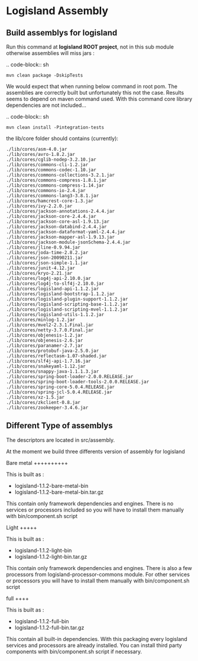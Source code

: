 Logisland Assembly
==================

Build assemblys for logisland 
-----------------------------

Run this command at **logisland ROOT project**, not in this sub module otherwise assemblies will miss jars :

.. code-block:: sh

    mvn clean package -DskipTests
    
We would expect that when running below command in root pom. 
The assemblies are correctly built but unfortunately this not the case.
Results seems to depend on maven command used.
With this command core library dependencies are not included...

.. code-block:: sh

    mvn clean install -Pintegration-tests

the lib/core folder should contains (currently):

```
./lib/cores/asm-4.0.jar
./lib/cores/avro-1.8.2.jar
./lib/cores/cglib-nodep-3.2.10.jar
./lib/cores/commons-cli-1.2.jar
./lib/cores/commons-codec-1.10.jar
./lib/cores/commons-collections-3.2.1.jar
./lib/cores/commons-compress-1.8.1.jar
./lib/cores/commons-compress-1.14.jar
./lib/cores/commons-io-2.4.jar
./lib/cores/commons-lang3-3.8.1.jar
./lib/cores/hamcrest-core-1.3.jar
./lib/cores/ivy-2.2.0.jar
./lib/cores/jackson-annotations-2.4.4.jar
./lib/cores/jackson-core-2.4.4.jar
./lib/cores/jackson-core-asl-1.9.13.jar
./lib/cores/jackson-databind-2.4.4.jar
./lib/cores/jackson-dataformat-yaml-2.4.4.jar
./lib/cores/jackson-mapper-asl-1.9.13.jar
./lib/cores/jackson-module-jsonSchema-2.4.4.jar
./lib/cores/jline-0.9.94.jar
./lib/cores/joda-time-2.8.2.jar
./lib/cores/json-20090211.jar
./lib/cores/json-simple-1.1.jar
./lib/cores/junit-4.12.jar
./lib/cores/kryo-2.21.jar
./lib/cores/log4j-api-2.10.0.jar
./lib/cores/log4j-to-slf4j-2.10.0.jar
./lib/cores/logisland-api-1.1.2.jar
./lib/cores/logisland-bootstrap-1.1.2.jar
./lib/cores/logisland-plugin-support-1.1.2.jar
./lib/cores/logisland-scripting-base-1.1.2.jar
./lib/cores/logisland-scripting-mvel-1.1.2.jar
./lib/cores/logisland-utils-1.1.2.jar
./lib/cores/minlog-1.2.jar
./lib/cores/mvel2-2.3.1.Final.jar
./lib/cores/netty-3.7.0.Final.jar
./lib/cores/objenesis-1.2.jar
./lib/cores/objenesis-2.6.jar
./lib/cores/paranamer-2.7.jar
./lib/cores/protobuf-java-2.5.0.jar
./lib/cores/reflectasm-1.07-shaded.jar
./lib/cores/slf4j-api-1.7.16.jar
./lib/cores/snakeyaml-1.12.jar
./lib/cores/snappy-java-1.1.1.3.jar
./lib/cores/spring-boot-loader-2.0.0.RELEASE.jar
./lib/cores/spring-boot-loader-tools-2.0.0.RELEASE.jar
./lib/cores/spring-core-5.0.4.RELEASE.jar
./lib/cores/spring-jcl-5.0.4.RELEASE.jar
./lib/cores/xz-1.5.jar
./lib/cores/zkclient-0.8.jar
./lib/cores/zookeeper-3.4.6.jar
```
 

Different Type of assemblys
---------------------------

The descriptors are located in src/assembly.

At the moment we build three differents version of assembly for logisland

Bare metal
++++++++++

This is built as :
* logisland-1.1.2-bare-metal-bin
* logisland-1.1.2-bare-metal-bin.tar.gz

This contain only framework dependencies and engines.
There is no services or processors included so you will have to install them manually with bin/component.sh script


Light
+++++

This is built as :
* logisland-1.1.2-light-bin
* logisland-1.1.2-light-bin.tar.gz

This contain only framework dependencies and engines.
There is also a few processors from logisland-processor-commons module.
For other services or processors you will have to install them manually with bin/component.sh script

full
++++

This is built as :
* logisland-1.1.2-full-bin
* logisland-1.1.2-full-bin.tar.gz

This contain all built-in dependencies. With this packaging every logisland services and processors are already installed.
You can install third party components with bin/component.sh script if necessary.
